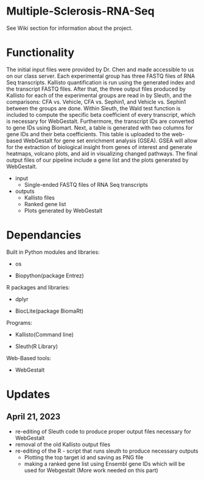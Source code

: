 # Multiple-Sclerosis-RNA-Seq
See Wiki section for information about the project.

# Functionality 
The initial input files were provided by Dr. Chen and made accessible to us on our class server. Each experimental group has three FASTQ files of RNA Seq transcripts.  Kallisto quantification is run using the generated index and the transcript FASTQ files. After that, the three output files produced by Kallisto for each of the experimental groups are read in by Sleuth, and the comparisons: CFA vs. Vehicle, CFA vs. Sephin1, and Vehicle vs. Sephin1 between the groups are done. Within Sleuth, the Wald test function is included to compute the specific beta coefficient of every transcript, which is necessary for WebGestalt. Furthermore, the transcript IDs are converted to gene IDs using Biomart. Next, a table is generated with two columns for gene IDs and their beta coefficients. This table is uploaded to the web-based WebGestalt for gene set enrichment analysis (GSEA). GSEA will allow for the extraction of biological insight from genes of interest and generate heatmaps, volcano plots, and aid in visualizing changed pathways. The final output files of our pipeline include a gene list and the plots generated by WebGestalt. 

- input 
  - Single-ended FASTQ files of RNA Seq transcripts 
- outputs 
  - Kallisto files
  - Ranked gene list
  - Plots generated by WebGestalt

# Dependancies
Built in Python modules and libraries:

- os

- Biopython(package Entrez)

R packages and libraries:

- dplyr

- BiocLite(package BiomaRt)

Programs:

- Kallisto(Command line)

- Sleuth(R Library)

Web-Based tools:

- WebGestalt




# Updates

## April 21, 2023

- re-editing of Sleuth code to produce proper output files necessary for WebGestalt
- removal of the old Kallisto output files
- re-editing of the R - script that runs sleuth to produce necessary outputs
  - Plotting the top target id and saving as PNG file 
  - making a ranked gene list using Ensembl gene IDs which will be used for Webgestalt (More work needed on this part)
